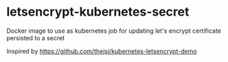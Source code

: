 # letsencrypt-kubernetes-secret
Docker image to use as kubernetes job for updating let's encrypt certificate persisted to a secret

Inspired by https://github.com/thejsj/kubernetes-letsencrypt-demo
